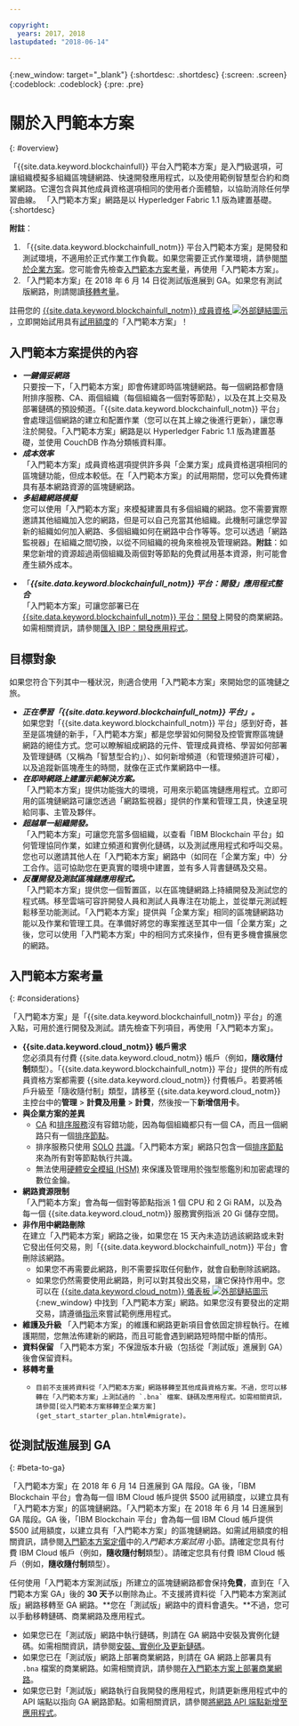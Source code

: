 ```yaml
---

copyright:
  years: 2017, 2018
lastupdated: "2018-06-14"

---
```


{:new_window: target="_blank"}
{:shortdesc: .shortdesc}
{:screen: .screen}
{:codeblock: .codeblock}
{:pre: .pre}

# 關於入門範本方案
{: #overview}

「{{site.data.keyword.blockchainfull}} 平台入門範本方案」是入門級選項，可讓組織模擬多組織區塊鏈網路、快速開發應用程式，以及使用範例智慧型合約和商業網路。它還包含與其他成員資格選項相同的使用者介面體驗，以協助消除任何學習曲線。
「入門範本方案」網路是以 Hyperledger Fabric 1.1 版為建置基礎。
{:shortdesc}

**附註**：
1. 「{{site.data.keyword.blockchainfull_notm}} 平台入門範本方案」是開發和測試環境，不適用於正式作業工作負載。如果您需要正式作業環境，請參閱[關於企業方案](enterprise_plan.html)。您可能會先檢查[入門範本方案考量](#considerations)，再使用「入門範本方案」。
2. 「入門範本方案」在 2018 年 6 月 14 日從測試版進展到 GA。如果您有測試版網路，則請閱讀[移轉考量](#beta-to-ga)。

註冊您的 [{{site.data.keyword.blockchainfull_notm}} 成員資格 ![外部鏈結圖示](images/external_link.svg "外部鏈結圖示")](https://console.bluemix.net/catalog/services/blockchain?env_id=ibm:yp:us-south&taxonomyNavigation=apps)，立即開始試用具有[試用額度](howto/pricing.html#starter-plan-pricing)的「入門範本方案」！<!--Note that you must choose **US South** as the region in {{site.data.keyword.cloud_notm}} to create blockchain networks with Starter Plan.-->

## 入門範本方案提供的內容

- **_一鍵備妥網路_**  
    只要按一下，「入門範本方案」即會佈建即時區塊鏈網路。每一個網路都會隨附排序服務、CA、兩個組織（每個組織各一個對等節點），以及在其上交易及部署鏈碼的預設頻道。「{{site.data.keyword.blockchainfull_notm}} 平台」會處理這個網路的建立和配置作業（您可以在其上線之後進行更新），讓您專注於開發。「入門範本方案」網路是以 Hyperledger Fabric 1.1 版為建置基礎，並使用 CouchDB 作為分類帳資料庫。<!--The free trial provides you up to two organizations and two peers.-->
- **_成本效率_**  
「入門範本方案」成員資格選項提供許多與「企業方案」成員資格選項相同的區塊鏈功能，但成本較低。在「入門範本方案」的試用期間，您可以免費佈建具有基本網路資源的區塊鏈網路。
- **_多組織網路模擬_**  
您可以使用「入門範本方案」來模擬建置具有多個組織的網路。您不需要實際邀請其他組織加入您的網路，但是可以自己充當其他組織。此機制可讓您學習新的組織如何加入網路、多個組織如何在網路中合作等等。您可以透過「網路監視器」在組織之間切換，以從不同組織的視角來檢視及管理網路。**附註**：如果您新增的資源超過兩個組織及兩個對等節點的免費試用基本資源，則可能會產生額外成本。
<!-- - **_Easy to deploy sample applications_**  
    Starter Plan uses the Toolchain service in {{site.data.keyword.cloud_notm}} to deploy samples with simple clicks. After you deploy and launch a sample, the chaincode and applications automatically run for your blockchain network. For more information about sample applications, see [Deploying sample applications](howto/prebuilt_samples.html). -->
- 「**_{{site.data.keyword.blockchainfull_notm}} 平台：開發」應用程式整合_**  
    「入門範本方案」可讓您部署已在 [{{site.data.keyword.blockchainfull_notm}} 平台：開發](https://blockchaindevelop.mybluemix.net/login)上開發的商業網路。如需相關資訊，請參閱[匯入 IBP：開發應用程式](link)。

## 目標對象

如果您符合下列其中一種狀況，則適合使用「入門範本方案」來開始您的區塊鏈之旅。
- **_正在學習「{{site.data.keyword.blockchainfull_notm}} 平台」。_**  
如果您對「{{site.data.keyword.blockchainfull_notm}} 平台」感到好奇，甚至是區塊鏈的新手，「入門範本方案」都是您學習如何開發及控管實際區塊鏈網路的絕佳方式。您可以瞭解組成網路的元件、管理成員資格、學習如何部署及管理鏈碼（又稱為「智慧型合約」）、如何新增頻道（和管理頻道許可權），以及追蹤新區塊產生的時間，就像在正式作業網路中一樣。
- **_在即時網路上建置示範解決方案。_**  
    「入門範本方案」提供功能強大的環境，可用來示範區塊鏈應用程式。立即可用的區塊鏈網路可讓您透過「網路監視器」提供的作業和管理工具，快速呈現給同事、主管及夥伴。
- **_超越單一組織開發。_**  
    「入門範本方案」可讓您充當多個組織，以查看「IBM Blockchain 平台」如何管理協同作業，如建立頻道和實例化鏈碼，以及測試應用程式和呼叫交易。您也可以邀請其他人在「入門範本方案」網路中（如同在「企業方案」中）分工合作。這可協助您在更真實的環境中建置，並有多人背書鏈碼及交易。
- **_反覆開發及測試區塊鏈應用程式。_**  
「入門範本方案」提供您一個暫置區，以在區塊鏈網路上持續開發及測試您的程式碼。移至雲端可容許開發人員和測試人員專注在功能上，並從單元測試輕鬆移至功能測試。「入門範本方案」提供與「企業方案」相同的區塊鏈網路功能以及作業和管理工具。在準備好將您的專案推送至其中一個「企業方案」之後，您可以使用「入門範本方案」中的相同方式來操作，但有更多機會擴展您的網路。


## 入門範本方案考量
{: #considerations}

「入門範本方案」是「{{site.data.keyword.blockchainfull_notm}} 平台」的進入點，可用於進行開發及測試。請先檢查下列項目，再使用「入門範本方案」。

- **{{site.data.keyword.cloud_notm}} 帳戶需求**  	
    您必須具有付費 {{site.data.keyword.cloud_notm}} 帳戶（例如，**隨收隨付制**類型）。「{{site.data.keyword.blockchainfull_notm}} 平台」提供的所有成員資格方案都需要 {{site.data.keyword.cloud_notm}} 付費帳戶。若要將帳戶升級至「隨收隨付制」類型，請移至 {{site.data.keyword.cloud_notm}} 主控台中的**管理** > **計費及用量** > **計費**，然後按一下**新增信用卡**。  
- **與企業方案的差異**
    - [CA](glossary.html#ca) 和[排序服務](glossary.html#orderer)沒有容錯功能，因為每個組織都只有一個 CA，而且一個網路只有一個[排序節點](glossary.html#orderer)。
    - 排序服務只使用 [SOLO](glossary.html#SOLO) [共識](glossary.html#consensus)。「入門範本方案」網路只包含一個[排序節點](glossary.html#orderer)來為所有對等節點執行共識。
    - 無法使用[硬體安全模組 (HSM)](glossary.html#hsm) 來保護及管理用於強型態鑑別和加密處理的數位金鑰。
- **網路資源限制**  
    「入門範本方案」會為每一個對等節點指派 1 個 CPU 和 2 Gi RAM，以及為每一個 {{site.data.keyword.cloud_notm}} 服務實例指派 20 Gi 儲存空間。 
- **非作用中網路刪除**  
    在建立「入門範本方案」網路之後，如果您在 15 天內未造訪過該網路或未對它發出任何交易，則「{{site.data.keyword.blockchainfull_notm}} 平台」會刪除該網路。
    - 如果您不再需要此網路，則不需要採取任何動作，就會自動刪除該網路。
    - 如果您仍然需要使用此網路，則可以對其發出交易，讓它保持作用中。您可以在 [{{site.data.keyword.cloud_notm}} 儀表板 ![外部鏈結圖示](images/external_link.svg "外部鏈結圖示")](https://console.bluemix.net/dashboard/apps/){:new_window} 中找到「入門範本方案」網路。如果您沒有要發出的定期交易，請遵循[指示](howto/prebuilt_samples.html#deploying-sample-applications-in-starter-plan)來嘗試範例應用程式。
- **維護及升級**
    「入門範本方案」的維護和網路更新項目會依固定排程執行。在維護期間，您無法佈建新的網路，而且可能會遇到網路短時間中斷的情形。
- **資料保留**
    「入門範本方案」不保證版本升級（包括從「測試版」進展到 GA）後會保留資料。
- **移轉考量**
    -     目前不支援將資料從「入門範本方案」網路移轉至其他成員資格方案。不過，您可以移轉在「入門範本方案」上測試過的 `.bna` 檔案、鏈碼及應用程式。如需相關資訊，請參閱[從入門範本方案移轉至企業方案](get_start_starter_plan.html#migrate)。

<!--    - Starter Plan is built on Hyperledger Fabric V1.1.  If your chaincode is at Fabric V1.0 level, you need to upgrade your chaincode before you use it in Starter Plan. For more information, see [Updating chaincode for Hyperledger Fabric 1.1](knownissues.html/update-chaincode-fabric11).
-->

## 從測試版進展到 GA
{: #beta-to-ga}

「入門範本方案」在 2018 年 6 月 14 日進展到 GA 階段。GA 後，「IBM Blockchain 平台」會為每一個 IBM Cloud 帳戶提供 $500 試用額度，以建立具有「入門範本方案」的區塊鏈網路。「入門範本方案」在 2018 年 6 月 14 日進展到 GA 階段。GA 後，「IBM Blockchain 平台」會為每一個 IBM Cloud 帳戶提供 $500 試用額度，以建立具有「入門範本方案」的區塊鏈網路。如需試用額度的相關資訊，請參閱[入門範本方案定價](howto/pricing.html#starter-plan-pricing)中的*入門範本方案試用* 小節。請確定您具有付費 IBM Cloud 帳戶（例如，**隨收隨付制**類型）。請確定您具有付費 IBM Cloud 帳戶（例如，**隨收隨付制**類型）。


任何使用「入門範本方案測試版」所建立的區塊鏈網路都會保持**免費**，直到在「入門範本方案 GA」後的 **30 天**予以刪除為止。不支援將資料從「入門範本方案測試版」網路移轉至 GA 網路。**您在「測試版」網路中的資料會遺失。**不過，您可以手動移轉鏈碼、商業網路及應用程式。
- 如果您已在「測試版」網路中執行鏈碼，則請在 GA 網路中安裝及實例化鏈碼。如需相關資訊，請參閱[安裝、實例化及更新鏈碼](howto/install_instantiate_chaincode.html)。
- 如果您已在「測試版」網路上部署商業網路，則請在 GA 網路上部署具有 `.bna` 檔案的商業網路。如需相關資訊，請參閱[在入門範本方案上部署商業網路](develop_starter.html)。
- 如果您已對「測試版」網路執行自我開發的應用程式，則請更新應用程式中的 API 端點以指向 GA 網路節點。如需相關資訊，請參閱[將網路 API 端點新增至應用程式](v10_application.html#adding-network-api-endpoints-to-your-application)。
